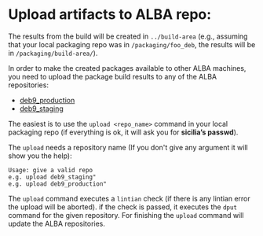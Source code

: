 # Upload artifacts to ALBA repo:

The results from the build will be created in `../build-area` (e.g., assuming that your local packaging repo was in `/packaging/foo_deb`, 
the results will be in `/packaging/build-area/`).

In order to make the created packages available to other ALBA machines, you need to upload the package build results to any of the ALBA 
repositories:
* [deb9_production](http://controls01.cells.es/testrepo/debian9/)
* [deb9_staging]((http://controls01.cells.es/testrepo/debian9_staging/))

The easiest is to use the `upload <repo_name>` command in your local packaging repo (if everything is ok, 
it will ask you for **sicilia’s passwd**).

The `upload` needs a repository name (If you don't give any argument it will show you the help):
```
Usage: give a valid repo
e.g. upload deb9_staging"
e.g. upload deb9_production"
```
The `upload` command executes a `lintian` check (if there is any lintian error the upload will be aborted).
if the check is passed, it executes the `dput` command for the given repository. For finishing the `upload`
command will update the ALBA repositories.
